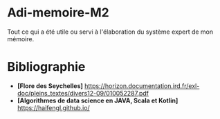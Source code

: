# Adi-memoire-M2
Tout ce qui a été utile ou servi à l'élaboration du système expert de mon mémoire.

# Bibliographie

- **[Flore des Seychelles]** https://horizon.documentation.ird.fr/exl-doc/pleins_textes/divers12-09/010052287.pdf
- **[Algorithmes de data science en JAVA, Scala et Kotlin]** https://haifengl.github.io/
